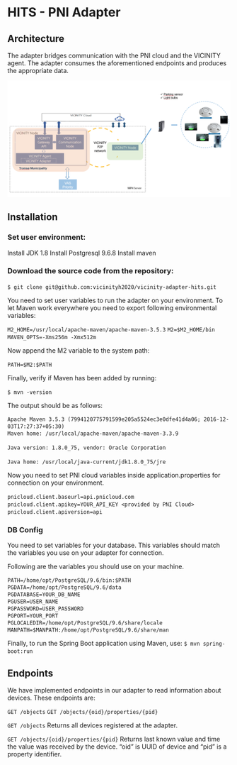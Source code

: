 # HITS - PNI Adapter
## Architecture
The adapter bridges communication with the PNI cloud and the VICINITY agent. The adapter consumes the aforementioned endpoints and produces the appropriate data.

![](./doc/img/arch.png)

## Installation

### Set user environment:

Install JDK 1.8
Install Postgresql 9.6.8
Install maven

### Download the source code from the repository:

`$ git clone git@github.com:vicinityh2020/vicinity-adapter-hits.git`

You need to set user variables to run the adapter on your environment.
To let Maven work everywhere you need to export following environmental variables:

`M2_HOME=/usr/local/apache-maven/apache-maven-3.5.3`
`M2=$M2_HOME/bin`
`MAVEN_OPTS=-Xms256m -Xmx512m`

Now append the M2 variable to the system path:

`PATH=$M2:$PATH`

Finally, verify if Maven has been added by running:

`$ mvn -version`

The output should be as follows:
```
Apache Maven 3.5.3 (7994120775791599e205a5524ec3e0dfe41d4a06; 2016-12-03T17:27:37+05:30)
Maven home: /usr/local/apache-maven/apache-maven-3.3.9
 
Java version: 1.8.0_75, vendor: Oracle Corporation
 
Java home: /usr/local/java-current/jdk1.8.0_75/jre
```

Now you need to set PNI cloud variables inside application.properties for connection on your environment. 

`pnicloud.client.baseurl=api.pnicloud.com`
`pnicloud.client.apikey=YOUR_API_KEY <provided by PNI Cloud>`
`pnicloud.client.apiversion=api`


### DB Config

You need to set variables for your database. This variables should match the variables you use on your adapter for connection.

Following are the variables you should use on your machine.
```
PATH=/home/opt/PostgreSQL/9.6/bin:$PATH
PGDATA=/home/opt/PostgreSQL/9.6/data
PGDATABASE=YOUR_DB_NAME
PGUSER=USER_NAME
PGPASSWORD=USER_PASSWORD
PGPORT=YOUR_PORT
PGLOCALEDIR=/home/opt/PostgreSQL/9.6/share/locale
MANPATH=$MANPATH:/home/opt/PostgreSQL/9.6/share/man
```

Finally, to run the Spring Boot application using Maven, use: 
`$ mvn spring-boot:run`


## Endpoints

We have implemented endpoints in our adapter to read information about devices. These endpoints are:

`GET /objects`
`GET /objects/{oid}/properties/{pid}`


`GET /objects`
Returns all devices registered at the adapter.

`GET /objects/{oid}/properties/{pid}`
Returns last known value and time the value was received by the device. “oid” is UUID of device and “pid” is a property identifier.